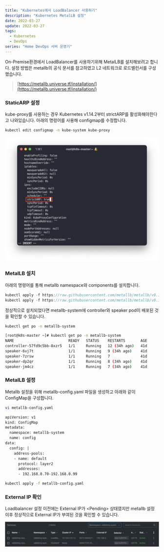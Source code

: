 ```yaml
---
title: "Kubernetes에서 LoadBalancer 사용하기"
description: "Kubernetes MetalLB 설정"
date: 2022-03-27
update: 2022-03-27
tags:
  - Kubernetes
  - DevOps
series: "Home DevOps 서버 운영기"
---
```


On-Premise환경에서 LoadBalancer를 사용하기위해 MetalLB를 설치해보려고 합니다. 설정 방법은 metallb의 공식 문서를 참고하였고 L2 네트워크로 로드밸런서를 구성했습니다.

> [https://metallb.universe.tf/installation/](https://metallb.universe.tf/installation/)
> 

### StaticARP 설정

kube-proxy를 사용하는 경우 Kubernetes v1.14.2부터 strictARP를 활성화해야한다고 나와있습니다. 아래의 명령어를 사용해 configmap를 수정합니다.

```bash
kubectl edit configmap -n kube-system kube-proxy
```

![](images/static_arp.png)

### MetalLB 설치

아래의 명령어를 통해 metallb namespace와 components를 설치합니다.

```java
kubectl apply -f https://raw.githubusercontent.com/metallb/metallb/v0.12.1/manifests/namespace.yaml
kubectl apply -f https://raw.githubusercontent.com/metallb/metallb/v0.12.1/manifests/metallb.yaml
```

정상적으로 설치되었다면 metallb-system에 controller와 speaker pod이 배포된 것을 확인할 수 있습니다.

```bash
kubectl get po -n metallb-system
```

```bash
[root@k8s-master ~]# kubectl get po -n metallb-system
NAME                         READY   STATUS    RESTARTS       AGE
controller-57fd9c5bb-8xzr5   1/1     Running   12 (34h ago)   41d
speaker-6vj7t                1/1     Running   9 (34h ago)    41d
speaker-7zrsw                1/1     Running   7              41d
speaker-dp2qr                1/1     Running   8 (34h ago)    41d
speaker-jm4cz                1/1     Running   7 (34h ago)    41d
```

### MetalLB 설정

Metallb 설정을 위해 metallb-config.yaml 파일을 생성하고 아래와 같이 ConfigMap을 구성합니다.

```bash
vi metallb-config.yaml
```

```bash
apiVersion: v1
kind: ConfigMap
metadata:
  namespace: metallb-system
  name: config
data:
  config: |
    address-pools:
    - name: default
      protocol: layer2
      addresses:
      - 192.168.0.70-192.168.0.99
```

```bash
kubectl apply -f metallb-config.yaml
```

### External IP 확인

Loadbalancer 설정 이전에는 External IP가 \<Pending\> 상태였지만 metallb 설정 이후 정상적으로 External IP가 부여된 것을 확인할 수 있습니다.

![](images/external_ip.png)